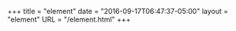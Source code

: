 +++
title = "element"
date = "2016-09-17T06:47:37-05:00"
layout = "element"
URL = "/element.html"
+++

